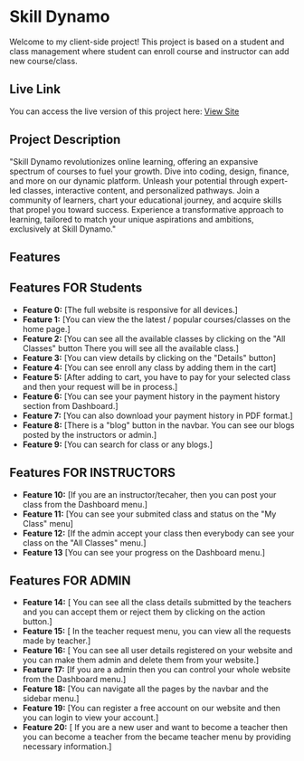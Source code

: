 # Skill Dynamo

Welcome to my client-side project! This project is based on a student and class management where student can enroll course and instructor can add new course/class.

## Live Link
You can access the live version of this project here: [View Site](https://food-sharing-b4e8a.web.app/)

## Project Description
"Skill Dynamo revolutionizes online learning, offering an expansive spectrum of courses to fuel your growth. Dive into coding, design, finance, and more on our dynamic platform. Unleash your potential through expert-led classes, interactive content, and personalized pathways. Join a community of learners, chart your educational journey, and acquire skills that propel you toward success. Experience a transformative approach to learning, tailored to match your unique aspirations and ambitions, exclusively at Skill Dynamo."

## Features
## Features FOR Students
- **Feature 0:** [The full website is responsive for all devices.]
- **Feature 1:** [You can view the the latest / popular courses/classes on the home page.]
- **Feature 2:** [You can see all the available classes by clicking on the "All Classes" button There you will see all the available class.]
- **Feature 3:** [You can view details by clicking on the "Details" button]
- **Feature 4:** [You can see enroll any class by adding them in the cart]
- **Feature 5:** [After adding to cart, you have to pay for your selected class and then your request will be in process.]
- **Feature 6:** [You can see your payment history in the payment history section from Dashboard.]
- **Feature 7:** [You can also download your payment history in PDF format.]
- **Feature 8:** [There is a "blog" button in the navbar. You can see our blogs posted by the instructors or admin.]
- **Feature 9:** [You can search for class or any blogs.]

## Features FOR INSTRUCTORS
- **Feature 10:** [If you are an instructor/tecaher, then you can post your class from the Dashboard menu.]
- **Feature 11:** [You can see your submited class and status on the "My Class" menu]
- **Feature 12:** [If the admin accept your class then everybody can see your class on the "All Classes" menu.]
- **Feature 13** [You can see your progress on the Dashboard menu.]

## Features FOR ADMIN
- **Feature 14:** [ You can see all the class details submitted by the teachers and you can accept them or reject them by clicking on the action button.]
- **Feature 15:** [ In the teacher request menu, you can view all the requests made by teacher.]
- **Feature 16:** [ You can see all user details registered on your website and you can make them admin and delete them from your website.]
- **Feature 17:** [If you are a admin then you can control your whole website from the Dashboard menu.]
- **Feature 18:** [You can navigate all the pages by the navbar and the sidebar menu.]
- **Feature 19:** [You can register a free account on our website and then you can login to view your account.]
- **Feature 20:** [ If you are a new user and want to become a teacher then you can become a teacher from the became teacher menu by providing necessary information.]

